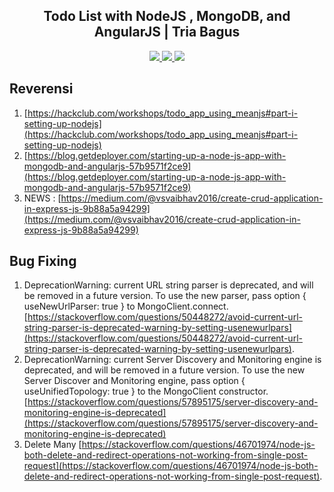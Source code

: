<div align="center">    
    <h2>Todo List with NodeJS , MongoDB, and AngularJS | Tria Bagus</h2>
    <a href="https://www.triabagus.site">
        <img src="https://cdn.rawgit.com/sindresorhus/awesome/d7305f38d29fed78fa85652e3a63e154dd8e8829/media/badge.svg"></img>
    </a>
    <a href="https://github.com/triabagus/blog-landingpage/fork">
        <img src="https://img.shields.io/badge/PRs-welcome-brightgreen.svg"></img>
    </a>   
    <a href="https://www.paypal.me/triabagus/10">
        <img src="https://img.shields.io/badge/$-donate-ff69b4.svg?maxAge=2592000&amp;style=flat"></img>
    </a> 
</div>

## Reverensi
1. [https://hackclub.com/workshops/todo_app_using_meanjs#part-i-setting-up-nodejs](https://hackclub.com/workshops/todo_app_using_meanjs#part-i-setting-up-nodejs)
2. [https://blog.getdeployer.com/starting-up-a-node-js-app-with-mongodb-and-angularjs-57b9571f2ce9](https://blog.getdeployer.com/starting-up-a-node-js-app-with-mongodb-and-angularjs-57b9571f2ce9)
3. NEWS : [https://medium.com/@vsvaibhav2016/create-crud-application-in-express-js-9b88a5a94299](https://medium.com/@vsvaibhav2016/create-crud-application-in-express-js-9b88a5a94299)
## Bug Fixing
1. DeprecationWarning: current URL string parser is deprecated, and will be removed in a future version. To use the new parser, pass option { useNewUrlParser: true } to MongoClient.connect. [https://stackoverflow.com/questions/50448272/avoid-current-url-string-parser-is-deprecated-warning-by-setting-usenewurlpars](https://stackoverflow.com/questions/50448272/avoid-current-url-string-parser-is-deprecated-warning-by-setting-usenewurlpars).
2. DeprecationWarning: current Server Discovery and Monitoring engine is deprecated, and will be removed in a future version. To use the new Server Discover and Monitoring engine, pass option { useUnifiedTopology: true } to the MongoClient constructor.[https://stackoverflow.com/questions/57895175/server-discovery-and-monitoring-engine-is-deprecated](https://stackoverflow.com/questions/57895175/server-discovery-and-monitoring-engine-is-deprecated)
3. Delete Many [https://stackoverflow.com/questions/46701974/node-js-both-delete-and-redirect-operations-not-working-from-single-post-request](https://stackoverflow.com/questions/46701974/node-js-both-delete-and-redirect-operations-not-working-from-single-post-request).